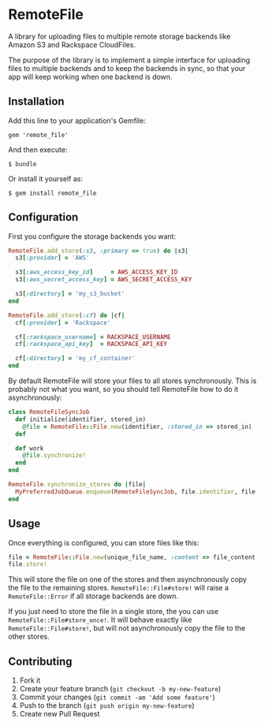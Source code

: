 # RemoteFile

A library for uploading files to multiple remote storage backends like Amazon S3 and Rackspace CloudFiles.

The purpose of the library is to implement a simple interface for uploading files to multiple backends
and to keep the backends in sync, so that your app will keep working when one backend is down.

## Installation

Add this line to your application's Gemfile:

    gem 'remote_file'

And then execute:

    $ bundle

Or install it yourself as:

    $ gem install remote_file

## Configuration

First you configure the storage backends you want:

```ruby
RemoteFile.add_store(:s3, :primary => true) do |s3|
  s3[:provider] = 'AWS'

  s3[:aws_access_key_id]     = AWS_ACCESS_KEY_ID
  s3[:aws_secret_access_key] = AWS_SECRET_ACCESS_KEY

  s3[:directory] = 'my_s3_bucket'
end

RemoteFile.add_store(:cf) do |cf|
  cf[:provider] = 'Rackspace'

  cf[:rackspace_username] = RACKSPACE_USERNAME
  cf[:rackspace_api_key]  = RACKSPACE_API_KEY

  cf[:directory] = 'my_cf_container'
end
```

By default RemoteFile will store your files to all stores synchronously. This is probably not what you want,
so you should tell RemoteFile how to do it asynchronously:

```ruby
class RemoteFileSyncJob
  def initialize(identifier, stored_in)
    @file = RemoteFile::File.new(identifier, :stored_in => stored_in)
  def

  def work
    @file.synchronize!
  end
end

RemoteFile.synchronize_stores do |file|
  MyPreferredJobQueue.enqueue(RemoteFileSyncJob, file.identifier, file.stored_in)
end
```

## Usage

Once everything is configured, you can store files like this:

```ruby
file = RemoteFile::File.new(unique_file_name, :content => file_content, :content_type => content_type)
file.store!
```

This will store the file on one of the stores and then asynchronously copy the file to the remaining stores.
`RemoteFile::File#store!` will raise a `RemoteFile::Error` if all storage backends are down.

If you just need to store the file in a single store, the you can use `RemoteFile::File#store_once!`. It will
behave exactly like `RemoteFile::File#store!`, but will not asynchronously copy the file to the other stores.

## Contributing

1. Fork it
2. Create your feature branch (`git checkout -b my-new-feature`)
3. Commit your changes (`git commit -am 'Add some feature'`)
4. Push to the branch (`git push origin my-new-feature`)
5. Create new Pull Request
